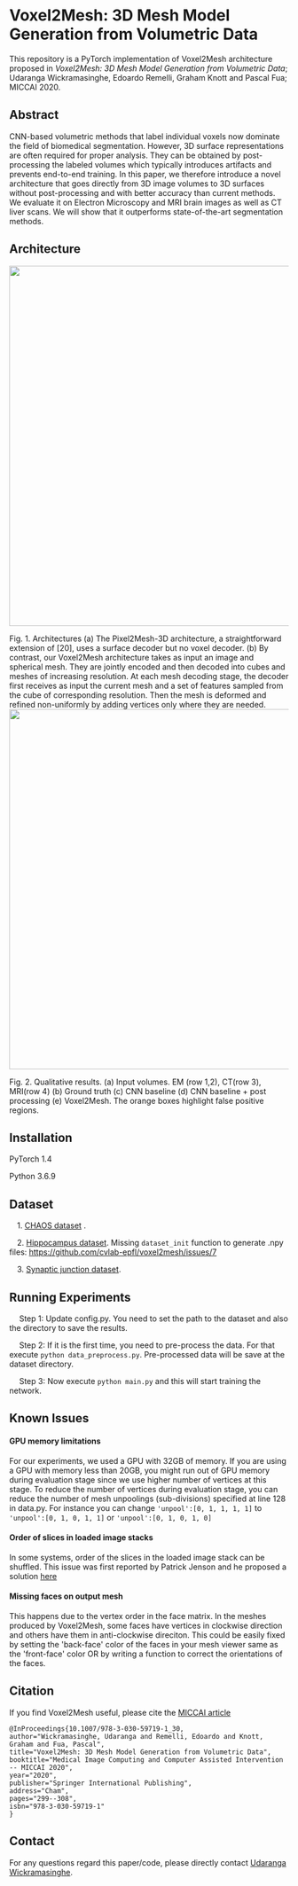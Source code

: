 # Voxel2Mesh: 3D Mesh Model Generation from Volumetric Data

This repository is a PyTorch implementation of Voxel2Mesh architecture proposed in *Voxel2Mesh: 3D Mesh Model Generation from Volumetric Data*; Udaranga Wickramasinghe, Edoardo Remelli, Graham Knott and Pascal Fua; MICCAI 2020. 

## Abstract

CNN-based volumetric methods that label individual voxels now dominate the field of biomedical segmentation. However, 3D surface representations are often required for proper analysis. They can be obtained by post-processing the labeled volumes which typically introduces artifacts and prevents end-to-end training. In this paper, we therefore introduce a novel architecture that goes directly from 3D image volumes to 3D surfaces without post-processing and with better accuracy than current methods. We evaluate it on Electron Microscopy and MRI brain images as well as CT liver scans. We will show that it outperforms state-of-the-art segmentation methods.

## Architecture
  

<p class="aligncenter">
    <img src="./images/architecture.png" width="650">
</p>
Fig. 1. Architectures (a) The Pixel2Mesh-3D architecture, a straightforward extension of [20], uses a surface decoder but no voxel decoder. (b) By contrast, our
Voxel2Mesh architecture takes as input an image and spherical mesh. They are jointly
encoded and then decoded into cubes and meshes of increasing resolution. At each mesh
decoding stage, the decoder first receives as input the current mesh and a set of features sampled from the cube of corresponding resolution. Then the mesh is deformed
and refined non-uniformly by adding vertices only where they are needed.
 
<img src="./images/results.png" width="650">

Fig. 2. Qualitative results. (a) Input volumes. EM (row 1,2), CT(row 3), MRI(row
4) (b) Ground truth (c) CNN baseline (d) CNN baseline + post processing (e)
Voxel2Mesh. The orange boxes highlight false positive regions.


## Installation
PyTorch 1.4

Python 3.6.9

## Dataset

&emsp;1. [CHAOS dataset](https://chaos.grand-challenge.org/Download/)  . 

&emsp;2. [Hippocampus dataset](https://drive.google.com/file/d/1RzPB1_bqzQhlWvU-YGvZzhx2omcDh38C/view?usp=sharing). Missing `dataset_init` function to generate .npy files: https://github.com/cvlab-epfl/voxel2mesh/issues/7

&emsp;3. [Synaptic junction dataset](https://drive.google.com/drive/folders/1CVPLnfOdt_3x0bioFWva4VENk2bjgbri?usp=sharing).

## Running Experiments

&emsp; Step 1: Update config.py. You need to set the path to the dataset and also the directory to save the results.

&emsp; Step 2: If it is the first time, you need to pre-process the data. For that execute ```python data_preprocess.py```. Pre-processed data will be save at the dataset directory.

&emsp; Step 3: Now execute ```python main.py``` and this will start training the network. 

## Known Issues

#### GPU memory limitations
For our experiments, we used a GPU with 32GB of memory. If you are using a GPU with memory less than 20GB, you might run out of GPU memory during evaluation stage since we use higher number of vertices at this stage. To reduce the number of vertices during evaluation stage, you can reduce the number of mesh unpoolings (sub-divisions) specified at line 128 in data.py. For instance you can change ```'unpool':[0, 1, 1, 1, 1]``` to ```'unpool':[0, 1, 0, 1, 1]``` or ```'unpool':[0, 1, 0, 1, 0]```

#### Order of slices in loaded image stacks
In some systems, order of the slices in the loaded image stack can be shuffled. This issue was first reported by Patrick Jenson and he proposed a solution [here](https://github.com/cvlab-epfl/voxel2mesh/issues/3) 

#### Missing faces on output mesh
This happens due to the vertex order in the face matrix. In the meshes produced by Voxel2Mesh, some faces have vertices in clockwise direction and others have them in anti-clockwise direciton. This could be easily fixed by setting the 'back-face' color of the faces in your mesh viewer same as the 'front-face' color OR by writing a function to correct the orientations of the faces. 

## Citation
If you find Voxel2Mesh useful, please cite the [MICCAI article](https://link.springer.com/chapter/10.1007/978-3-030-59719-1_30)
```
@InProceedings{10.1007/978-3-030-59719-1_30,
author="Wickramasinghe, Udaranga and Remelli, Edoardo and Knott, Graham and Fua, Pascal",
title="Voxel2Mesh: 3D Mesh Model Generation from Volumetric Data",
booktitle="Medical Image Computing and Computer Assisted Intervention -- MICCAI 2020",
year="2020",
publisher="Springer International Publishing",
address="Cham",
pages="299--308", 
isbn="978-3-030-59719-1"
}
```

## Contact
For any questions regard this paper/code, please directly contact [Udaranga Wickramasinghe](mailto:udaranga.wickramasinghe@epfl.ch).

